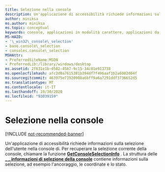 ```yaml
---
title: Selezione nella console
description: Un'applicazione di accessibilità richiede informazioni sulla selezione dell'utente nella console di.
author: miniksa
ms.author: miniksa
ms.topic: conceptual
keywords: console, applicazioni in modalità carattere, applicazioni da riga di comando, applicazioni di terminale, api della console
MS-HAID:
- '\_win32\_console\_selection'
- base.console\_selection
- consoles.console\_selection
MSHAttr:
- PreferredSiteName:MSDN
- PreferredLib:/library/windows/desktop
ms.assetid: 2f631e1b-d502-45b7-9c15-34c01e913738
ms.openlocfilehash: afc2d0a7615381b394df7f496aaf1b2a6002d04f
ms.sourcegitcommit: 463975e71920908a6bff9a6a7291ddf3736652d5
ms.translationtype: MT
ms.contentlocale: it-IT
ms.lasthandoff: 10/30/2020
ms.locfileid: "93039159"
---
```

# <a name="console-selection"></a>Selezione nella console

[!INCLUDE [not-recommended-banner](./includes/not-recommended-banner.md)]

Un'applicazione di accessibilità richiede informazioni sulla selezione dell'utente nella console di. Per recuperare la selezione corrente della console, chiamare la funzione [**GetConsoleSelectionInfo**](getconsoleselectioninfo.md) . La struttura delle [**\_ \_ informazioni di selezione della console**](console-selection-info-str.md) contiene informazioni sulla selezione, ad esempio l'ancoraggio, le coordinate e lo stato.
